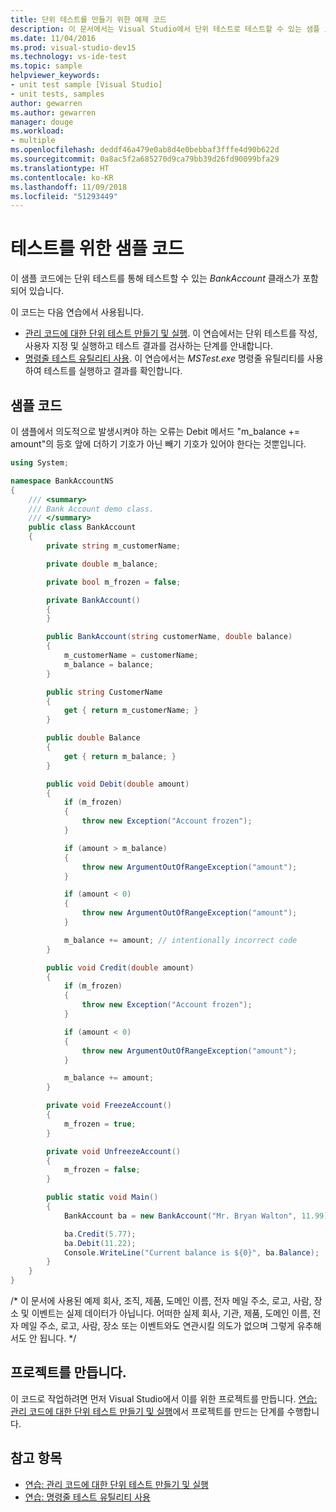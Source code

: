 ```yaml
---
title: 단위 테스트를 만들기 위한 예제 코드
description: 이 문서에서는 Visual Studio에서 단위 테스트로 테스트할 수 있는 샘플 코드를 제공합니다.
ms.date: 11/04/2016
ms.prod: visual-studio-dev15
ms.technology: vs-ide-test
ms.topic: sample
helpviewer_keywords:
- unit test sample [Visual Studio]
- unit tests, samples
author: gewarren
ms.author: gewarren
manager: douge
ms.workload:
- multiple
ms.openlocfilehash: deddf46a479e0ab8d4e0bebbaf3fffe4d90b622d
ms.sourcegitcommit: 0a8ac5f2a685270d9ca79bb39d26fd90099bfa29
ms.translationtype: HT
ms.contentlocale: ko-KR
ms.lasthandoff: 11/09/2018
ms.locfileid: "51293449"
---
```

# <a name="sample-code-for-testing"></a>테스트를 위한 샘플 코드

이 샘플 코드에는 단위 테스트를 통해 테스트할 수 있는 *BankAccount* 클래스가 포함되어 있습니다.

이 코드는 다음 연습에서 사용됩니다.

- [관리 코드에 대한 단위 테스트 만들기 및 실행](../test/walkthrough-creating-and-running-unit-tests-for-managed-code.md). 이 연습에서는 단위 테스트를 작성, 사용자 지정 및 실행하고 테스트 결과를 검사하는 단계를 안내합니다.
- [명령줄 테스트 유틸리티 사용](https://msdn.microsoft.com/Library/52c11992-9e94-4067-a4b7-59f19d69d867). 이 연습에서는 *MSTest.exe* 명령줄 유틸리티를 사용하여 테스트를 실행하고 결과를 확인합니다.

## <a name="sample-code"></a>샘플 코드

이 샘플에서 의도적으로 발생시켜야 하는 오류는 Debit 메서드 "m_balance += amount"의 등호 앞에 더하기 기호가 아닌 빼기 기호가 있어야 한다는 것뿐입니다.

```csharp
using System;

namespace BankAccountNS
{
    /// <summary>
    /// Bank Account demo class.
    /// </summary>
    public class BankAccount
    {
        private string m_customerName;

        private double m_balance;

        private bool m_frozen = false;

        private BankAccount()
        {
        }

        public BankAccount(string customerName, double balance)
        {
            m_customerName = customerName;
            m_balance = balance;
        }

        public string CustomerName
        {
            get { return m_customerName; }
        }

        public double Balance
        {
            get { return m_balance; }
        }

        public void Debit(double amount)
        {
            if (m_frozen)
            {
                throw new Exception("Account frozen");
            }

            if (amount > m_balance)
            {
                throw new ArgumentOutOfRangeException("amount");
            }

            if (amount < 0)
            {
                throw new ArgumentOutOfRangeException("amount");
            }

            m_balance += amount; // intentionally incorrect code
        }

        public void Credit(double amount)
        {
            if (m_frozen)
            {
                throw new Exception("Account frozen");
            }

            if (amount < 0)
            {
                throw new ArgumentOutOfRangeException("amount");
            }

            m_balance += amount;
        }

        private void FreezeAccount()
        {
            m_frozen = true;
        }

        private void UnfreezeAccount()
        {
            m_frozen = false;
        }

        public static void Main()
        {
            BankAccount ba = new BankAccount("Mr. Bryan Walton", 11.99);

            ba.Credit(5.77);
            ba.Debit(11.22);
            Console.WriteLine("Current balance is ${0}", ba.Balance);
        }
    }
}
```

/* 이 문서에 사용된 예제 회사, 조직, 제품, 도메인 이름, 전자 메일 주소, 로고, 사람, 장소 및 이벤트는 실제 데이터가 아닙니다. 어떠한 실제 회사, 기관, 제품, 도메인 이름, 전자 메일 주소, 로고, 사람, 장소 또는 이벤트와도 연관시킬 의도가 없으며 그렇게 유추해서도 안 됩니다. \*/

## <a name="create-the-project"></a>프로젝트를 만듭니다.

이 코드로 작업하려면 먼저 Visual Studio에서 이를 위한 프로젝트를 만듭니다. [연습: 관리 코드에 대한 단위 테스트 만들기 및 실행](../test/walkthrough-creating-and-running-unit-tests-for-managed-code.md#create-a-project-to-test)에서 프로젝트를 만드는 단계를 수행합니다.

## <a name="see-also"></a>참고 항목

- [연습: 관리 코드에 대한 단위 테스트 만들기 및 실행](../test/walkthrough-creating-and-running-unit-tests-for-managed-code.md)
- [연습: 명령줄 테스트 유틸리티 사용](https://msdn.microsoft.com/Library/52c11992-9e94-4067-a4b7-59f19d69d867)

